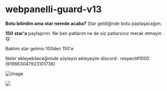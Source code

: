# webpanelli-guard-v13

**Botu bitirdim ama star nerede acaba?** Star geldiğinde botu paylaşacağım.

**150** **star'a** paylaşırım. Ne ben patlarım ne de siz patlarsınız merak etmeyin 😋

Baktım star gelmio 100den 150'e

Neler ekleyebileceğimide söyleyin ekleyeyim discord : respect#1000 (919663047923101736)

![image](https://user-images.githubusercontent.com/79569914/151966206-ea37ee3f-c5c2-4791-8814-9c2c9f05a201.png)

![](https://komarev.com/ghpvc/?username=respect0&color=dc143c)
